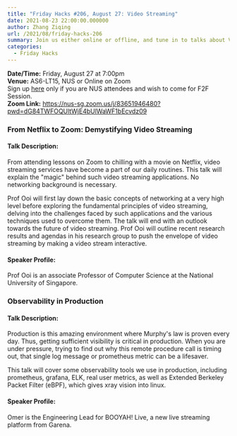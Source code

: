 ```yaml
---
title: "Friday Hacks #206, August 27: Video Streaming"
date: 2021-08-23 22:00:00.000000
author: Zhang Ziqing
url: /2021/08/friday-hacks-206
summary: Join us either online or offline, and tune in to talks about Video Streaming & Observability in Production!
categories:
  - Friday Hacks
---
```


**Date/Time:** Friday, August 27 at 7:00pm<br />
**Venue:** AS6-LT15, NUS or Online on Zoom<br />
Sign up [here][1] only if you are NUS attendees and wish to come for F2F Session.<br />
**Zoom Link:** https://nus-sg.zoom.us/j/83651946480?pwd=dG84TWFOQUltWjE4bUlWaWF1bEcvdz09

### From Netflix to Zoom: Demystifying Video Streaming

#### Talk Description:

From attending lessons on Zoom to chilling with a movie on Netflix, video streaming services have become a part of our daily routines. This talk will explain the "magic" behind such video streaming applications. No networking background is necessary.

Prof Ooi will first lay down the basic concepts of networking at a very high level before exploring the fundamental principles of video streaming, delving into the challenges faced by such applications and the various techniques used to overcome them. The talk will end with an outlook towards the future of video streaming. Prof Ooi will outline recent research results and agendas in his research group to push the envelope of video streaming by making a video stream interactive.

#### Speaker Profile:

Prof Ooi is an associate Professor of Computer Science at the National University of Singapore.

### Observability in Production

#### Talk Description:

Production is this amazing environment where Murphy's law is proven every day. Thus, getting sufficient visibility is critical in production. When you are under pressure, trying to find out why this remote procedure call is timing out, that single log message or prometheus metric can be a lifesaver.

This talk will cover some observability tools we use in production, including prometheus, grafana, ELK, real user metrics, as well as Extended Berkeley Packet Filter (eBPF), which gives xray vision into linux.

#### Speaker Profile:

Omer is the Engineering Lead for BOOYAH! Live, a new live streaming platform from Garena.

[1]: https://nus.campuslabs.com/engage/submitter/form/start/498507
